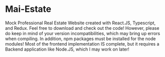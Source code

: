 # Mai-Estate
Mock Professional Real Estate Website created with React.JS, Typescript, and Redux. Feel free to download and check out the code! However, please do keep in mind of your version incompatibilities, which may bring up errors when compiling. In addition, npm packages must be installed for the node modules! Most of the frontend implementation IS complete, but it requires a Backend application like Node.JS, which I may work on later!
